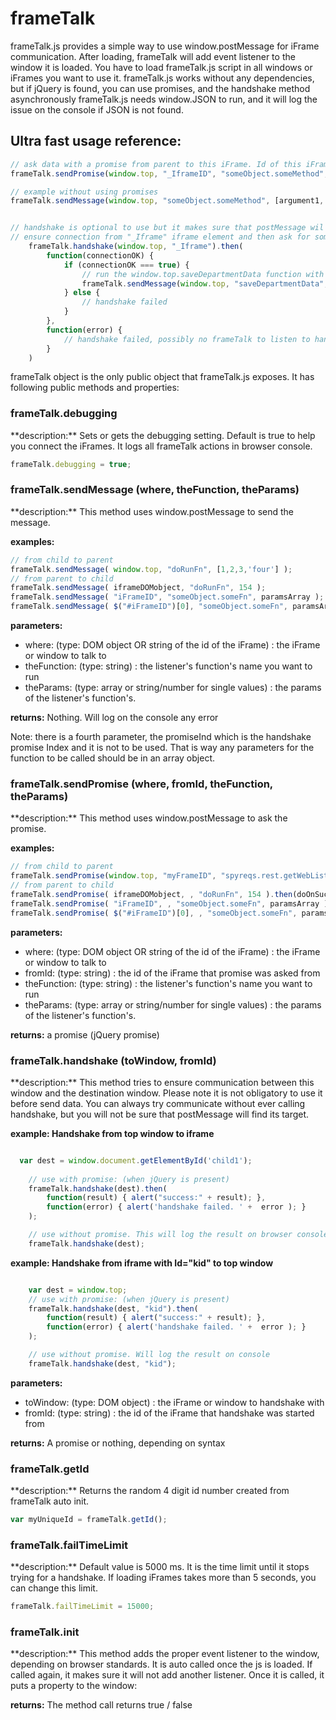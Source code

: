 frameTalk
=========
frameTalk.js provides a simple way to use window.postMessage for iFrame communication.
After loading, frameTalk will add event listener to the window it is loaded.
You have to load frameTalk.js script in all windows or iFrames you want to use it.
frameTalk.js works without any dependencies, but if jQuery is found, you can use promises, and the handshake method asynchronously 
frameTalk.js needs window.JSON to run, and it will log the issue on the console if JSON is not found.


<h2>Ultra fast usage reference: </h2>
 
```javascript
// ask data with a promise from parent to this iFrame. Id of this iFrame must be declared
frameTalk.sendPromise(window.top, "_IframeID", "someObject.someMethod", [argument1, argument2]).then(doOnSuccess, doOnFail);

// example without using promises
frameTalk.sendMessage(window.top, "someObject.someMethod", [argument1, argument2]);


// handshake is optional to use but it makes sure that postMessage wil find its target
// ensure connection from "_Iframe" iframe element and then ask for some data from parent
    frameTalk.handshake(window.top, "_Iframe").then(
        function(connectionOK) {            
			if (connectionOK === true) {
				// run the window.top.saveDepartmentData function with some params
				frameTalk.sendMessage(window.top, "saveDepartmentData", ["sales", "John Doe"]);
			} else {
				// handshake failed
			}            
        },
        function(error) { 
			// handshake failed, possibly no frameTalk to listen to handshake there
		}
    )
```

frameTalk object is the only public object that frameTalk.js exposes. It has following public methods and properties:

<h3>frameTalk.debugging</h3>
**description:** Sets or gets the debugging setting. Default is true to help you connect the iFrames. It logs all frameTalk actions in browser console. 

```javascript
frameTalk.debugging = true;
```

<h3>frameTalk.sendMessage (where, theFunction, theParams)</h3>
**description:** This method uses window.postMessage to send the message. 

**examples:**
```javascript
// from child to parent
frameTalk.sendMessage( window.top, "doRunFn", [1,2,3,'four'] );
// from parent to child
frameTalk.sendMessage( iframeDOMobject, "doRunFn", 154 );
frameTalk.sendMessage( "iFrameID", "someObject.someFn", paramsArray );
frameTalk.sendMessage( $("#iFrameID")[0], "someObject.someFn", paramsArray );
```

**parameters:** 
<ul>
	<li>where: (type: DOM object OR string of the id of the iFrame) : the iFrame or window to talk to</li>
	<li>theFunction: (type: string) : the listener's function's name you want to run </li>
	<li>theParams: (type: array or string/number for single values) : the params of the listener's function's. </li>
</ul>

**returns:** Nothing. Will log on the console any error

Note: there is a fourth parameter, the promiseInd which is the handshake promise Index and it is not to be used. That is way any parameters for the function to be called should be in an array object.

<h3>frameTalk.sendPromise (where, fromId, theFunction, theParams)</h3>
**description:** This method uses window.postMessage to ask the promise. 

**examples:**
```javascript
// from child to parent
frameTalk.sendPromise(window.top, "myFrameID", "spyreqs.rest.getWebLists", []).then(doOnSuccess, doOnFail);
// from parent to child
frameTalk.sendPromise( iframeDOMobject, , "doRunFn", 154 ).then(doOnSuccess, doOnFail);
frameTalk.sendPromise( "iFrameID", , "someObject.someFn", paramsArray ).then(doOnSuccess, doOnFail);
frameTalk.sendPromise( $("#iFrameID")[0], , "someObject.someFn", paramsArray ).then(doOnSuccess, doOnFail);
```

**parameters:** 
<ul>
	<li>where: (type: DOM object OR string of the id of the iFrame) : the iFrame or window to talk to</li>
	<li>fromId: (type: string) : the id of the iFrame that promise was asked from</li>
	<li>theFunction: (type: string) : the listener's function's name you want to run </li>
	<li>theParams: (type: array or string/number for single values) : the params of the listener's function's. </li>
</ul>

**returns:** a promise (jQuery promise)

<h3>frameTalk.handshake (toWindow, fromId)</h3>
**description:** This method tries to ensure communication between this window and the destination window. Please note it is not obligatory to use it before send data. You can always try communicate without ever calling handshake, but you will not be sure that postMessage will find its target.

**example: Handshake from top window to iframe**
```javascript

  var dest = window.document.getElementById('child1');
  
	// use with promise: (when jQuery is present)
	frameTalk.handshake(dest).then(
		function(result) { alert("success:" + result); },
		function(error) { alert('handshake failed. ' +  error ); }
	); 

	// use without promise. This will log the result on browser console (opens with F12)
	frameTalk.handshake(dest);
```

**example: Handshake from iframe with Id="kid" to top window**
```javascript

	var dest = window.top;
	// use with promise: (when jQuery is present)  
	frameTalk.handshake(dest, "kid").then(
		function(result) { alert("success:" + result); },
		function(error) { alert('handshake failed. ' +  error ); }
	); 

	// use without promise. Will log the result on console
	frameTalk.handshake(dest, "kid");
```


**parameters:** 
<ul>
	<li>toWindow: (type: DOM object) : the iFrame or window to handshake with</li>
	<li>fromId: (type: string) : the id of the iFrame that handshake was started from</li>
</ul>

**returns:** A promise or nothing, depending on syntax


<h3>frameTalk.getId</h3>
**description:** Returns the random 4 digit id number created from frameTalk auto init.

```javascript
var myUniqueId = frameTalk.getId();
```

<h3>frameTalk.failTimeLimit</h3>
**description:** Default value is 5000 ms. It is the time limit until it stops trying for a handshake. 
If loading iFrames takes more than 5 seconds, you can change this limit.

```javascript
frameTalk.failTimeLimit = 15000;
```

<h3>frameTalk.init</h3>
**description:** This method adds the proper event listener to the window, depending on browser standards. It is auto called once the js is loaded. If called again, it makes sure it will not add another listener. Once it is called, it puts a property to the window: 

**returns:** The method call returns true / false 


